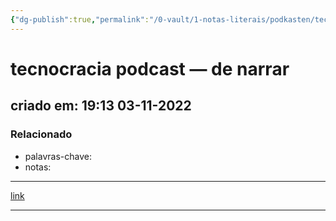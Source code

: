 ```yaml
---
{"dg-publish":true,"permalink":"/0-vault/1-notas-literais/podkasten/tecnocracia-podcast-de-narrar/","dgHomeLink":true,"dgShowLocalGraph":true,"dgShowFileTree":true,"dgEnableSearch":true}
---
```


# tecnocracia podcast — de narrar
## criado em: 19:13 03-11-2022

### Relacionado
- palavras-chave: 
- notas: 
---
[link](https://open.spotify.com/episode/0U2CY8WhS7ypgb1MXmIgJj?si=44812590ae28435f)

---

